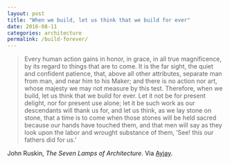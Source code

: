 ```yaml
---
layout: post
title: "When we build, let us think that we build for ever"
date: 2016-08-11
categories: architecture
permalink: /build-forever/
---
```


> Every human action gains in honor, in grace, in all true magnificence, by its regard to things that are to come. It is the far sight, the quiet and confident patience, that, above all other attributes, separate man from man, and near him to his Maker; and there is no action nor art, whose majesty we may not measure by this test. Therefore, when we build, let us think that we build for ever. Let it not be for present delight, nor for present use alone; let it be such work as our descendants will thank us for, and let us think, as we lay stone on stone, that a time is to come when those stones will be held sacred because our hands have touched them, and that men will say as they look upon the labor and wrought substance of them, ‘See! this our fathers did for us.’

John Ruskin, *The Seven Lamps of Architecture*. Via [Ayjay](blog.ayjay.org).
